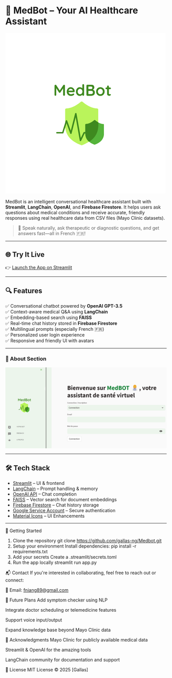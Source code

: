 # 🏥 MedBot – Your AI Healthcare Assistant

![MedBot Banner](https://github.com/gallas-ng/MedBot/blob/main/Med.png) 

MedBot is an intelligent conversational healthcare assistant built with **Streamlit**, **LangChain**, **OpenAI**, and **Firebase Firestore**. It helps users ask questions about medical conditions and receive accurate, friendly responses using real healthcare data from CSV files (Mayo Clinic datasets).

> 💬 Speak naturally, ask therapeutic or diagnostic questions, and get answers fast—all in French 🇫🇷!

---

## 🌐 Try It Live

👉 [Launch the App on Streamlit](https://medbot.streamlit.app) 

---

## 🔍 Features

✅ Conversational chatbot powered by **OpenAI GPT-3.5**  
✅ Context-aware medical Q&A using **LangChain**  
✅ Embedding-based search using **FAISS**  
✅ Real-time chat history stored in **Firebase Firestore**  
✅ Multilingual prompts (especially French 🇫🇷)  
✅ Personalized user login experience  
✅ Responsive and friendly UI with avatars

---

### 👤 About Section
![About Page](home.png)

---

## 🛠 Tech Stack

- [Streamlit](https://streamlit.io/) – UI & frontend
- [LangChain](https://www.langchain.com/) – Prompt handling & memory
- [OpenAI API](https://platform.openai.com/) – Chat completion
- [FAISS](https://github.com/facebookresearch/faiss) – Vector search for document embeddings
- [Firebase Firestore](https://firebase.google.com/docs/firestore) – Chat history storage
- [Google Service Account](https://console.cloud.google.com/) – Secure authentication
- [Material Icons](https://fonts.google.com/icons) – UI Enhancements

---

🚀 Getting Started
1. Clone the repository
git clone https://github.com/gallas-ng/Medbot.git
2. Setup your environment
Install dependencies:
pip install -r requirements.txt
3. Add your secrets
Create a .streamlit/secrets.toml 
4. Run the app locally
streamlit run app.py

📬 Contact
If you're interested in collaborating, feel free to reach out or connect:

📧 Email: fniang89@gmail.com

🧠 Future Plans
Add symptom checker using NLP

Integrate doctor scheduling or telemedicine features

Support voice input/output

Expand knowledge base beyond Mayo Clinic data

💖 Acknowledgments
Mayo Clinic for publicly available medical data

Streamlit & OpenAI for the amazing tools

LangChain community for documentation and support

📄 License
MIT License © 2025 [Gallas]